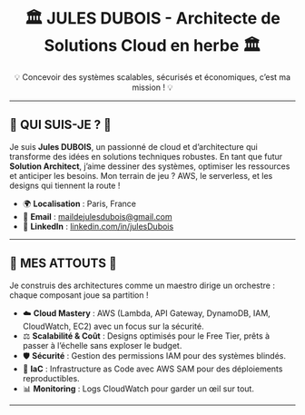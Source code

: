 <div align="center">
  <h1>🏛️ JULES DUBOIS - Architecte de Solutions Cloud en herbe 🏛️</h1>
  <p>💡 Concevoir des systèmes scalables, sécurisés et économiques, c’est ma mission ! 💡</p>
</div>

---

## **🧠 QUI SUIS-JE ? 🧠**
Je suis **Jules DUBOIS**, un passionné de cloud et d’architecture qui transforme des idées en solutions techniques robustes. En tant que futur **Solution Architect**, j’aime dessiner des systèmes, optimiser les ressources et anticiper les besoins. Mon terrain de jeu ? AWS, le serverless, et les designs qui tiennent la route !  

- 🌍 **Localisation** : Paris, France  
- 📧 **Email** : [maildejulesdubois@gmail.com](mailto:maildejulesdubois@gmail.com)  
- 🔗 **LinkedIn** : [linkedin.com/in/julesDubois](https://www.linkedin.com/in/jules-dubois-3a676532b/)  

---

## **🔧 MES ATTOUTS 🔧**
Je construis des architectures comme un maestro dirige un orchestre : chaque composant joue sa partition !  

- ☁️ **Cloud Mastery** : AWS (Lambda, API Gateway, DynamoDB, IAM, CloudWatch, EC2) avec un focus sur la sécurité.  
- ⚖️ **Scalabilité & Coût** : Designs optimisés pour le Free Tier, prêts à passer à l’échelle sans exploser le budget.  
- 🛡️ **Sécurité** : Gestion des permissions IAM pour des systèmes blindés.  
- 📜 **IaC** : Infrastructure as Code avec AWS SAM pour des déploiements reproductibles.  
- 📊 **Monitoring** : Logs CloudWatch pour garder un œil sur tout.  

---




